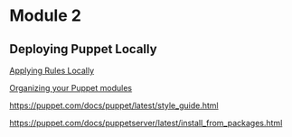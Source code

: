 # Module 2

## Deploying Puppet Locally

[Applying Rules Locally](https://www.coursera.org/learn/configuration-management-cloud/item/Lpu3d)

[Organizing your Puppet modules](https://www.coursera.org/learn/configuration-management-cloud/lecture/0dYuQ/organizing-your-puppet-modules)

https://puppet.com/docs/puppet/latest/style_guide.html

https://puppet.com/docs/puppetserver/latest/install_from_packages.html
